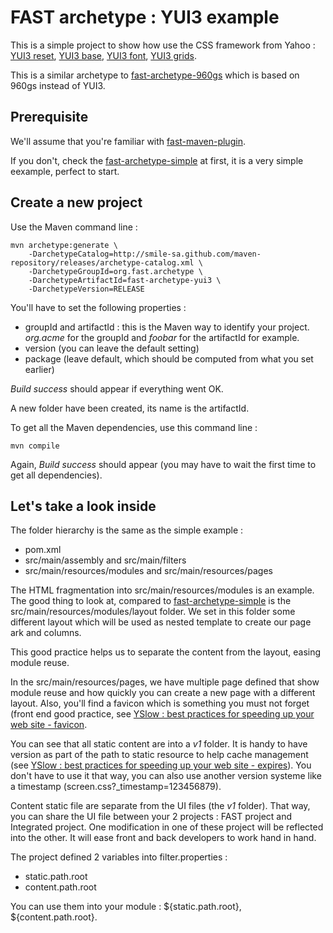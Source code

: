 # FAST archetype : YUI3 example

This is a simple project to show how use the CSS framework from Yahoo : [YUI3 reset](http://yuilibrary.com/yui/docs/cssreset), [YUI3 base](http://yuilibrary.com/yui/docs/cssbase), [YUI3 font](http://yuilibrary.com/yui/docs/cssfonts), [YUI3 grids](http://yuilibrary.com/yui/docs/cssgrids).

This is a similar archetype to [fast-archetype-960gs](http://smile-sa.github.io/fast-archetype/fast-archetype-960gs) which is based on 960gs instead of YUI3.

## Prerequisite

We'll assume that you're familiar with [fast-maven-plugin](http://smile-sa.github.io/fast-maven-plugin).

If you don't, check the [fast-archetype-simple](http://smile-sa.github.io/fast-archetype/fast-archetype-simple) at first, it is a very simple eexample, perfect to start.

## Create a new project

Use the Maven command line :

```
mvn archetype:generate \
	-DarchetypeCatalog=http://smile-sa.github.com/maven-repository/releases/archetype-catalog.xml \
	-DarchetypeGroupId=org.fast.archetype \
	-DarchetypeArtifactId=fast-archetype-yui3 \
	-DarchetypeVersion=RELEASE
```

You'll have to set the following properties :

- groupId and artifactId : this is the Maven way to identify your project. *org.acme* for the groupId and *foobar* for the artifactId for example.
- version (you can leave the default setting)
- package (leave default, which should be computed from what you set earlier)

*Build success* should appear if everything went OK.

A new folder have been created, its name is the artifactId.

To get all the Maven dependencies, use this command line :

```
mvn compile
```

Again, *Build success* should appear (you may have to wait the first time to get all dependencies).

## Let's take a look inside

The folder hierarchy is the same as the simple example :

- pom.xml
- src/main/assembly and src/main/filters
- src/main/resources/modules and src/main/resources/pages

The HTML fragmentation into src/main/resources/modules is an example.
The good thing to look at, compared to [fast-archetype-simple](http://smile-sa.github.io/fast-archetype/fast-archetype-simple) is the src/main/resources/modules/layout folder.
We set in this folder some different layout which will be used as nested template to create our page ark and columns.

This good practice helps us to separate the content from the layout, easing module reuse.

In the src/main/resources/pages, we have multiple page defined that show module reuse and how quickly you can create a new page with a different layout.
Also, you'll find a favicon which is something you must not forget (front end good practice, see [YSlow : best practices for speeding up your web site - favicon](http://developer.yahoo.com/performance/rules.html#favicon).

You can see that all static content are into a *v1* folder. It is handy to have version as part of the path to static resource to help cache management (see [YSlow : best practices for speeding up your web site - expires](http://developer.yahoo.com/performance/rules.html#expires)). You don't have to use it that way, you can also use another version systeme like a timestamp (screen.css?_timestamp=123456879).

Content static file are separate from the UI files (the *v1* folder). That way, you can share the UI file between your 2 projects : FAST project and Integrated project. One modification in one of these project will be reflected into the other. It will ease front and back developers to work hand in hand.

The project defined 2 variables into filter.properties :

- static.path.root
- content.path.root

You can use them into your module : ${static.path.root}, ${content.path.root}.
